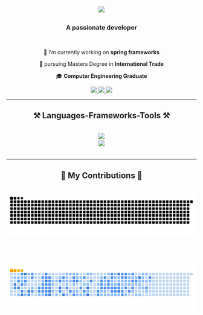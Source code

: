 

<h1 align="center">
    <img src="https://readme-typing-svg.herokuapp.com/?font=Righteous&size=35&center=true&vCenter=true&width=500&height=70&duration=4000&lines=Hi+There!+👋;+I'm+Kiran+Ghale;" />
</h1>

<h3 align="center">A passionate developer</h3>

<br/>

<div align="center">
 
 🔭 I’m currently working on **spring frameworks**
 
 🌱 pursuing Masters Degree in **International Trade** 

 🎓 **Computer Engineering Graduate**

 </div>
 
<div align="center"> 
  <a href="ghalekiran03@gmail.com">
    <img src="https://img.shields.io/badge/Gmail-333333?style=for-the-badge&logo=gmail&logoColor=red" />
  </a>
  <a href="https://www.linkedin.com/in/kiran-ghale-75b03a166/" target="_blank">
    <img src="https://img.shields.io/badge/LinkedIn-0077B5?style=for-the-badge&logo=linkedin&logoColor=white" target="_blank" />
  </a>
  <a href="kiranghale.com" target="_blank">
     <img src="https://img.shields.io/badge/Portfolio-FF5722?style=for-the-badge&logo=todoist&logoColor=white" target="_blank" /> <!-- sqlite, safari, google-chrome are other good icon options -->
  </a>
</div>

 <hr/>
 
<h2 align="center">⚒️ Languages-Frameworks-Tools ⚒️</h2>
<br/>
<div align="center">
    <img src="https://skillicons.dev/icons?i=bootstrap,html,css,vscode,github,figma,tailwind,git" /><br>
    <img src="https://skillicons.dev/icons?i=react,javascript,java,spring,mysql" /><br>
</div>
<br/>
<hr/>

<div align="center">
  <h2>🐍 My Contributions 🐍</h2>
  <br>
  <img alt="snake eating my contributions" src="https://raw.githubusercontent.com/kirannjr11/kirannjr11/output/github-contribution-grid-snake.svg" />
  
  <br/><br/><br/>
</div>

![snake gif](https://github.com/kirannjr11/kirannjr11/blob/output/github-contribution-grid-snake.gif)


